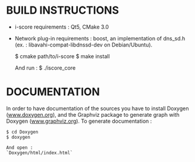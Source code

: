 # BUILD INSTRUCTIONS 

  * i-score requirements : Qt5, CMake 3.0
  * Network plug-in requirements : boost, an implementation of dns_sd.h (ex. : libavahi-compat-libdnssd-dev on Debian/Ubuntu).
  
    $ cmake path/to/i-score
    $ make install
    
    And run : 
    $ ./iscore_core

# DOCUMENTATION

In order to have documentation of the sources you have to install Doxygen (www.doxygen.org),
and the Graphviz package to generate graph with Doxygen (www.graphviz.org).
To generate documentation : 
  
    $ cd Doxygen
    $ doxygen
    
    And open : 
    `Doxygen/html/index.html`
